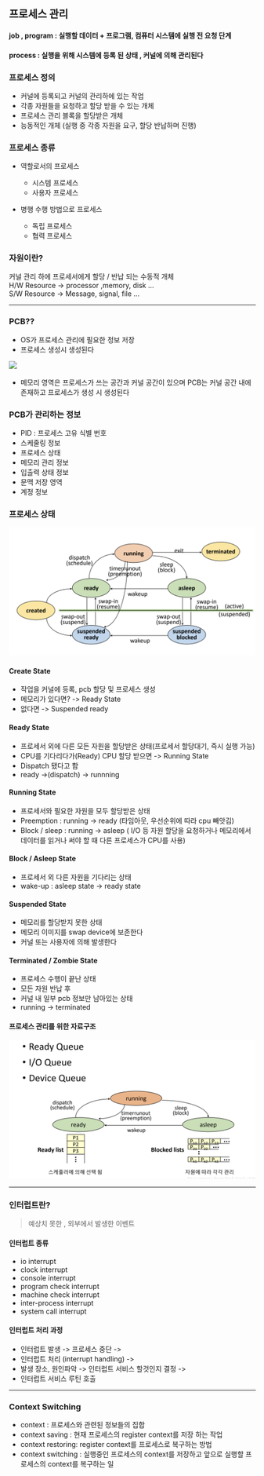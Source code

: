## 프로세스 관리

#### job , program : 실행할 데이터 + 프로그램, 컴퓨터 시스템에 실행 전 요청 단계
#### process : 실행을 위해 시스템에 등록 된 상태 , 커널에 의해 관리된다

### 프로세스 정의
- 커널에 등록되고 커널의 관리하에 있는 작업
- 각종 자원들을 요청하고 할당 받을 수 있는 개체
- 프로세스 관리 블록을 할당받은 개체
- 능동적인 개체 (실행 중 각종 자원을 요구, 할당 반납하며 진행)

### 프로세스 종류
- 역할로서의 프로세스
  - 시스템 프로세스
  - 사용자 프로세스

- 병행 수행 방법으로 프로세스
  - 독립 프로세스
  - 협력 프로세스

### 자원이란?
커널 관리 하에 프로세서에게 할당 / 반납 되는 수동적 개체<br>
H/W Resource -> processor ,memory, disk ...<br>
S/W Resource -> Message, signal, file ...

___

### PCB??
- OS가 프로세스 관리에 필요한 정보 저장
- 프로세스 생성시 생성된다

![](https://img1.daumcdn.net/thumb/R1280x0/?scode=mtistory2&fname=https%3A%2F%2Fblog.kakaocdn.net%2Fdn%2FATUw5%2FbtqR6vNGmmD%2FOO5pimfqo3k4ABWnaDcc41%2Fimg.png)
- 메모리 영역은 프로세스가 쓰는 공간과 커널 공간이 있으며 PCB는 커널 공간 내에 존재하고 프로세스가 생성 시 생성된다

### PCB가 관리하는 정보
- PID : 프로세스 고유 식별 번호
- 스케줄링 정보
- 프로세스 상태 
- 메모리 관리 정보
- 입출력 상태 정보
- 문맥 저장 영역
- 계정 정보

### 프로세스 상태
![](./img.png)

#### Create State
- 작업을 커널에 등록, pcb 할당 및 프로세스 생성
- 메모리가 있다면? -> Ready State
- 없다면 -> Suspended ready

#### Ready State
- 프로세서 외에 다른 모든 자원을 할당받은 상태(프로세서 할당대기, 즉시 실행 가능)
- CPU를 기다리다가(Ready) CPU 할당 받으면 -> Running State
- Dispatch 됐다고 함
- ready ->(dispatch) -> runnning

#### Running State
- 프로세서와 필요한 자원을 모두 할당받은 상태
- Preemption : running -> ready (타임아웃, 우선순위에 따라 cpu 빼앗김)
- Block / sleep : running -> asleep ( I/O 등 자원 할당을 요청하거나 메모리에서 데이터를 읽거나 써야 할 때 다른 프로세스가 CPU를 사용)

#### Block / Asleep State
- 프로세서 외 다른 자원을 기다리는 상태
- wake-up : asleep state -> ready state

#### Suspended State
- 메모리를 할당받지 못한 상태
- 메모리 이미지를 swap device에 보존한다
- 커널 또는 사용자에 의해 발생한다

#### Terminated / Zombie State
- 프로세스 수행이 끝난 상태
- 모든 자원 반납 후
- 커널 내 일부 pcb 정보만 남아있는 상태 
- running -> terminated

#### 프로세스 관리를 위한 자료구조
![](./img2.png)
___

### 인터럽트란?
> 예상치 못한 , 외부에서 발생한 이벤트

#### 인터럽트 종류
- io interrupt
- clock interrupt
- console interrupt
- program check interrupt
- machine check interrupt
- inter-process interrupt
- system call interrupt

#### 인터럽트 처리 과정
- 인터럽트 발생 -> 프로세스 중단 ->
- 인터럽트 처리 (interrupt handling) ->
- 발생 장소, 원인파악 -> 인터럽트 서비스 할것인지 결정 -> 
- 인터럽트 서비스 루틴 호출

___

### Context Switching

- context : 프로세스와 관련된 정보들의 집합
- context saving : 현재 프로세스의 register context를 저장 하는 작업
- context restoring: register context를 프로세스로 복구하는 방법
- context switching : 실행중인 프로세스의 context를 저장하고 앞으로 실행할 프로세스의 context를 복구하는 일